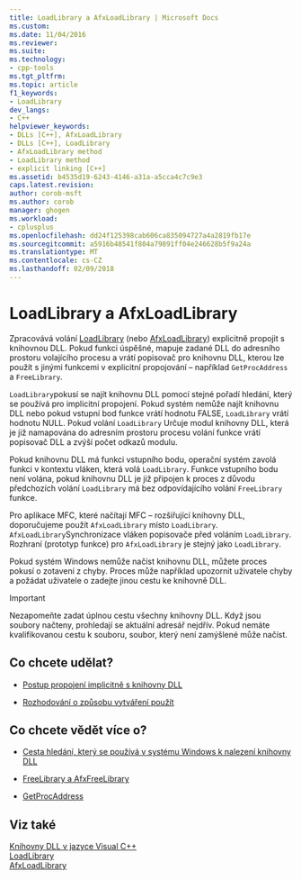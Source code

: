 ```yaml
---
title: LoadLibrary a AfxLoadLibrary | Microsoft Docs
ms.custom: 
ms.date: 11/04/2016
ms.reviewer: 
ms.suite: 
ms.technology:
- cpp-tools
ms.tgt_pltfrm: 
ms.topic: article
f1_keywords:
- LoadLibrary
dev_langs:
- C++
helpviewer_keywords:
- DLLs [C++], AfxLoadLibrary
- DLLs [C++], LoadLibrary
- AfxLoadLibrary method
- LoadLibrary method
- explicit linking [C++]
ms.assetid: b4535d19-6243-4146-a31a-a5cca4c7c9e3
caps.latest.revision: 
author: corob-msft
ms.author: corob
manager: ghogen
ms.workload:
- cplusplus
ms.openlocfilehash: dd24f125398cab606ca835094727a4a2819fb17e
ms.sourcegitcommit: a5916b48541f804a79891ff04e246628b5f9a24a
ms.translationtype: MT
ms.contentlocale: cs-CZ
ms.lasthandoff: 02/09/2018
---
```

# <a name="loadlibrary-and-afxloadlibrary"></a>LoadLibrary a AfxLoadLibrary
Zpracovává volání [LoadLibrary](http://go.microsoft.com/fwlink/p/?LinkID=259187) (nebo [AfxLoadLibrary](../mfc/reference/application-information-and-management.md#afxloadlibrary)) explicitně propojit s knihovnou DLL. Pokud funkci úspěšné, mapuje zadané DLL do adresního prostoru volajícího procesu a vrátí popisovač pro knihovnu DLL, kterou lze použít s jinými funkcemi v explicitní propojování – například `GetProcAddress` a `FreeLibrary`.  
  
 `LoadLibrary`pokusí se najít knihovnu DLL pomocí stejné pořadí hledání, který se používá pro implicitní propojení. Pokud systém nemůže najít knihovnu DLL nebo pokud vstupní bod funkce vrátí hodnotu FALSE, `LoadLibrary` vrátí hodnotu NULL. Pokud volání `LoadLibrary` Určuje modul knihovny DLL, která je již namapována do adresním prostoru procesu volání funkce vrátí popisovač DLL a zvýší počet odkazů modulu.  
  
 Pokud knihovnu DLL má funkci vstupního bodu, operační systém zavolá funkci v kontextu vláken, která volá `LoadLibrary`. Funkce vstupního bodu není volána, pokud knihovnu DLL je již připojen k proces z důvodu předchozích volání `LoadLibrary` má bez odpovídajícího volání `FreeLibrary` funkce.  
  
 Pro aplikace MFC, které načítají MFC – rozšiřující knihovny DLL, doporučujeme použít `AfxLoadLibrary` místo `LoadLibrary`. `AfxLoadLibrary`Synchronizace vláken popisovače před voláním `LoadLibrary`. Rozhraní (prototyp funkce) pro `AfxLoadLibrary` je stejný jako `LoadLibrary`.  
  
 Pokud systém Windows nemůže načíst knihovnu DLL, můžete proces pokusí o zotavení z chyby. Proces může například upozornit uživatele chyby a požádat uživatele o zadejte jinou cestu ke knihovně DLL.  
  
> [!IMPORTANT]
>  Nezapomeňte zadat úplnou cestu všechny knihovny DLL. Když jsou soubory načteny, prohledají se aktuální adresář nejdřív. Pokud nemáte kvalifikovanou cestu k souboru, soubor, který není zamýšlené může načíst.  
  
## <a name="what-do-you-want-to-do"></a>Co chcete udělat?  
  
-   [Postup propojení implicitně s knihovny DLL](../build/linking-an-executable-to-a-dll.md#linking-implicitly)  
  
-   [Rozhodování o způsobu vytváření použít](../build/linking-an-executable-to-a-dll.md#determining-which-linking-method-to-use)  
  
## <a name="what-do-you-want-to-know-more-about"></a>Co chcete vědět více o?  
  
-   [Cesta hledání, který se používá v systému Windows k nalezení knihovny DLL](../build/search-path-used-by-windows-to-locate-a-dll.md)  
  
-   [FreeLibrary a AfxFreeLibrary](../build/freelibrary-and-afxfreelibrary.md)  
  
-   [GetProcAddress](../build/getprocaddress.md)  
  
## <a name="see-also"></a>Viz také  
 [Knihovny DLL v jazyce Visual C++](../build/dlls-in-visual-cpp.md)   
 [LoadLibrary](http://go.microsoft.com/fwlink/p/?LinkID=259187)   
 [AfxLoadLibrary](../mfc/reference/application-information-and-management.md#afxloadlibrary)